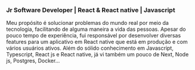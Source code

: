 ### Jr Software Developer | React & React native | Javascript

Meu propósito é solucionar problemas do mundo real por meio da tecnologia, facilitando de alguma maneira a vida das pessoas. Apesar do pouco tempo de experiência, fui responsável por desenvolver diversas features para um aplicativo em React native que está em produção e com vários usuários ativos. Além do sólido conhecimento em Javascript, Typescript, React js e React native, já vi também um pouco de Next, Node js, Postgres, Docker...
